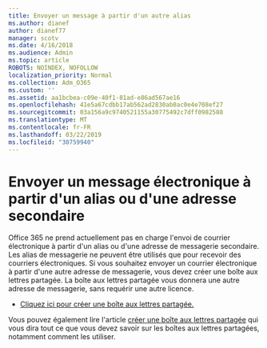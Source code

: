 ```yaml
---
title: Envoyer un message à partir d'un autre alias
ms.author: dianef
author: dianef77
manager: scotv
ms.date: 4/16/2018
ms.audience: Admin
ms.topic: article
ROBOTS: NOINDEX, NOFOLLOW
localization_priority: Normal
ms.collection: Adm_O365
ms.custom: ''
ms.assetid: aa1bcbea-c09e-40f1-81ad-e86ad567ae16
ms.openlocfilehash: 41e5a67cdbb17ab562ad2830ab0ac0e4e708ef27
ms.sourcegitcommit: 03a156a9c9740521155a30775492c7dff0982588
ms.translationtype: MT
ms.contentlocale: fr-FR
ms.lasthandoff: 03/22/2019
ms.locfileid: "30759940"
---
```

# <a name="send-email-from-an-alias-or-secondary-address"></a>Envoyer un message électronique à partir d'un alias ou d'une adresse secondaire

Office 365 ne prend actuellement pas en charge l'envoi de courrier électronique à partir d'un alias ou d'une adresse de messagerie secondaire. Les alias de messagerie ne peuvent être utilisés que pour recevoir des courriers électroniques. Si vous souhaitez envoyer un courrier électronique à partir d'une autre adresse de messagerie, vous devez créer une boîte aux lettres partagée. La boîte aux lettres partagée vous donnera une autre adresse de messagerie, sans requérir une autre licence. 
  
- [Cliquez ici pour créer une boîte aux lettres partagée.](https://portal.office.com/AdminPortal/Home#/AssistedGuide/addemailoptions)
    
Vous pouvez également lire l'article [créer une boîte aux lettres partagée](https://support.office.com/article/871a246d-3acd-4bba-948e-5de8be0544c9) qui vous dira tout ce que vous devez savoir sur les boîtes aux lettres partagées, notamment comment les utiliser. 
  

